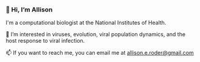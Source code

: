 ### 👋 Hi, I’m Allison 

I'm a computational biologist at the National Institutes of Health.  
     
👀 I’m interested in viruses, evolution, viral population dynamics, and the host response to viral infection. 

📫 If you want to reach me, you can email me at allison.e.roder@gmail.com

<!---
aeroder/aeroder is a ✨ special ✨ repository because its `README.md` (this file) appears on your GitHub profile.
You can click the Preview link to take a look at your changes.
--->
